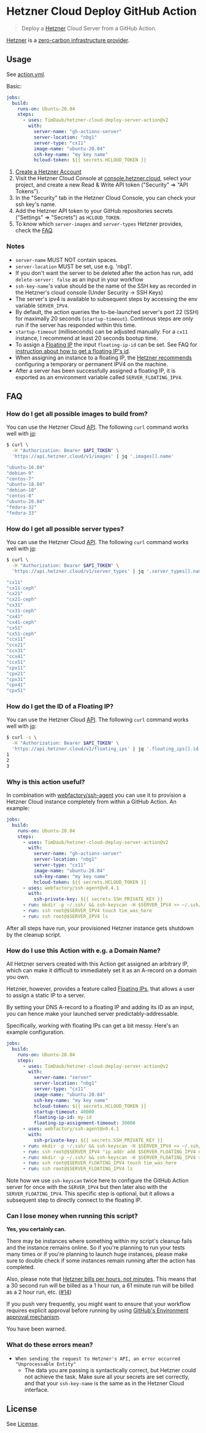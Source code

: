 # Hetzner Cloud Deploy GitHub Action

> Deploy a [Hetzner](https://hetzner.cloud/?ref=zHBLL3AHXP0S) Cloud Server from a GitHub Action.

[Hetzner](https://hetzner.cloud/?ref=zHBLL3AHXP0S) is a [zero-carbon
infrastructure
provider](https://github.com/vrde/notes/tree/master/zero-carbon).

## Usage

See [action.yml](./action.yml).

Basic:

```yml
jobs:
  build:
    runs-on: Ubuntu-20.04
    steps:
      - uses: TimDaub/hetzner-cloud-deploy-server-action@v2
        with:
          server-name: "gh-actions-server"
          server-location: "nbg1"
          server-type: "cx11"
          image-name: "ubuntu-20.04"
          ssh-key-name: "my key name"
          hcloud-token: ${{ secrets.HCLOUD_TOKEN }}
```


1.  [Create a Hetzner Account](https://hetzner.cloud/?ref=zHBLL3AHXP0S)
1.  Visit the Hetzner Cloud Console at
    [console.hetzner.cloud](https://console.hetzner.cloud/), select your
    project, and create a new Read & Write API token ("Security" => "API
    Tokens").
1. In the "Security" tab in the Hetzner Cloud Console, you can check your ssh
   key's name.
1. Add the Hetzner API token to your GitHub repositories secrets ("Settings" =>
   "Secrets") as `HCLOUD_TOKEN`.
1. To know which `server-images` and `server-types` Hetzner provides, check the
   [FAQ](#FAQ).

### Notes

- `server-name` MUST NOT contain spaces.
- `server-location` MUST be set, use e.g. 'nbg1'.
- If you don't want the server to be deleted after the action has run, add
`delete-server: false` as an input in your workflow
- `ssh-key-name`'s value should be the name of the SSH key as recorded in the Hetzner's cloud console (Under Security -> SSH Keys)
- The server's ipv4 is available to subsequent steps by accessing the env
variable `SERVER_IPV4`.
- By default, the action queries the to-be-launched server's port 22 (SSH) for
maximally 20 seconds (`startup-timeout`). Continous steps are only run if the
server has responded within this time.
- `startup-timeout` (milliseconds) can be adjusted manually. For a `cx11`
instance, I recommend at least 20 seconds bootup time.
- To assign a [Floating IP](https://docs.hetzner.cloud/#floating-ips) the input
  `floating-ip-id` can be set. See FAQ for [instruction about how to get a
  floating IP's id](#how-do-i-get-the-id-of-a-floating-ip).
- When assigning an instance to a floating IP, the [Hetzner
  recommends](https://docs.hetzner.com/cloud/floating-ips/faq/) configuring a
  temporary or permanent IPV4 on the machine.
- After a server has been successfully assigned a floating IP, it is exported
  as an environment variable called `SERVER_FLOATING_IPV4`.

## FAQ

### How do I get all possible images to build from?

You can use the Hetzner Cloud
[API](https://docs.hetzner.cloud/#images-get-all-images).  The following `curl`
command works well with [jq](https://github.com/stedolan/jq):

```bash
$ curl \
  -H "Authorization: Bearer $API_TOKEN" \
  'https://api.hetzner.cloud/v1/images' | jq '.images[].name'

"ubuntu-16.04"
"debian-9"
"centos-7"
"ubuntu-18.04"
"debian-10"
"centos-8"
"ubuntu-20.04"
"fedora-32"
"fedora-33"
```

### How do I get all possible server types?

You can use the Hetzner Cloud
[API](https://docs.hetzner.cloud/#server-types-get-all-server-types).  The
following `curl` command works well with [jq](https://github.com/stedolan/jq):

```bash
$ curl \
  -H "Authorization: Bearer $API_TOKEN" \
  'https://api.hetzner.cloud/v1/server_types' | jq '.server_types[].name'

"cx11"
"cx11-ceph"
"cx21"
"cx21-ceph"
"cx31"
"cx31-ceph"
"cx41"
"cx41-ceph"
"cx51"
"cx51-ceph"
"ccx11"
"ccx21"
"ccx31"
"ccx41"
"ccx51"
"cpx11"
"cpx21"
"cpx31"
"cpx41"
"cpx51"
```

### How do I get the ID of a Floating IP?

You can use the Hetzner Cloud
[API](https://docs.hetzner.cloud/#floating-ips-get-all-floating-ips).  The
following `curl` command works well with [jq](https://github.com/stedolan/jq):

```bash
$ curl -s \
  -H "Authorization: Bearer $API_TOKEN" \
  'https://api.hetzner.cloud/v1/floating_ips' | jq '.floating_ips[].id'
1
2
3
```

### Why is this action useful?

In combination with
[webfactory/ssh-agent](https://github.com/webfactory/ssh-agent) you can use it
to provision a Hetzner Cloud instance completely from within a GitHub Action. An
example:

```yml
jobs:
  build:
    runs-on: Ubuntu-20.04
    steps:
      - uses: TimDaub/hetzner-cloud-deploy-server-action@v2
        with:
          server-name: "gh-actions-server"
          server-location: "nbg1"
          server-type: "cx11"
          image-name: "ubuntu-20.04"
          ssh-key-name: "my key name"
          hcloud-token: ${{ secrets.HCLOUD_TOKEN }}
      - uses: webfactory/ssh-agent@v0.4.1
        with:
          ssh-private-key: ${{ secrets.SSH_PRIVATE_KEY }}
      - run: mkdir -p ~/.ssh/ && ssh-keyscan -H $SERVER_IPV4 >> ~/.ssh/known_hosts
      - run: ssh root@$SERVER_IPV4 touch tim_was_here
      - run: ssh root@$SERVER_IPV4 ls
```

After all steps have run, your provisioned Hetzner instance gets shutdown by
the cleanup script.

### How do I use this Action with e.g. a Domain Name?

All Hetzner servers created with this Action get assigned an arbitrary IP, which
can make it difficult to immediately set it as an A-record on a domain you own.

Hetzner, however, provides a feature called [Floating
IPs](https://docs.hetzner.com/cloud/floating-ips/faq/), that allows a user to
assign a static IP to a server.

By setting your DNS A-record to a floating IP and adding its ID as an input,
you can hence make your launched server predictably-addressable.

Specifically, working with floating IPs can get a bit messy. Here's an example
configuration.

```yml
jobs:
  build:
    runs-on: Ubuntu-20.04
    steps:
      - uses: TimDaub/hetzner-cloud-deploy-server-action@v2
        with:
          server-name: "server"
          server-location: "nbg1"
          server-type: "cx11"
          image-name: "ubuntu-20.04"
          ssh-key-name: "my key name"
          hcloud-token: ${{ secrets.HCLOUD_TOKEN }}
          startup-timeout: 40000
          floating-ip-id: my-id
          floating-ip-assignment-timeout: 30000
      - uses: webfactory/ssh-agent@v0.4.1
        with:
          ssh-private-key: ${{ secrets.SSH_PRIVATE_KEY }}
      - run: mkdir -p ~/.ssh/ && ssh-keyscan -H $SERVER_IPV4 >> ~/.ssh/known_hosts
      - run: ssh root@$SERVER_IPV4 "ip addr add $SERVER_FLOATING_IPV4 dev eth0"
      - run: mkdir -p ~/.ssh/ && ssh-keyscan -H $SERVER_FLOATING_IPV4 >> ~/.ssh/known_hosts
      - run: ssh root@$SERVER_FLOATING_IPV4 touch tim_was_here
      - run: ssh root@$SERVER_FLOATING_IPV4 ls

```

Note how we use `ssh-keyscan` twice here to configure the GitHub Action server
for once with the `SERVER_IPV4` but then later also with the
`SERVER_FLOATING_IPV4`.
This specific step is optional, but it allows a subsequent step to directly
connect to the floating IP.

### Can I lose money when running this script?

**Yes, you certainly can.**

There may be instances where something within my
script's cleanup fails and the instance remains online. So if you're planning
to run your tests many times or if you're planning to launch huge instances,
please make sure to double check if some instances remain running after the
action has completed.

Also, please note that [Hetzner bills per hours, not minutes](https://docs.hetzner.com/cloud/billing/faq/#how-do-you-bill-your-servers). This means that a 30 second run will be billed as a 1 hour run, a 61 minute run will be billed as a 2 hour run, etc. ([#14](https://github.com/TimDaub/hetzner-cloud-deploy-server-action/issues/14))

If you push very frequently, you might want to ensure that your workflow requires explicit approval before running by using [GitHub's Environment approval mechanism](https://web.archive.org/web/20210209175158/https://www.aaron-powell.com/posts/2021-01-11-using-environments-for-approval-workflows-with-github/).

You have been warned.

### What do these errors mean?
- `When sending the request to Hetzner's API, an error occurred "Unprocessable Entity"`
  - The data you are passing is syntactically correct, but Hetzner could not achieve the task. Make sure all your secrets are set correctly, and that your `ssh-key-name` is the same as in the Hetzner Cloud interface.

## License

See [License](./LICENSE).
